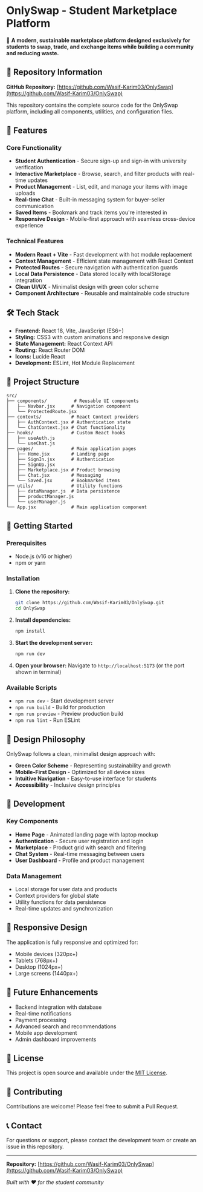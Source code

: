 # OnlySwap - Student Marketplace Platform

🌱 **A modern, sustainable marketplace platform designed exclusively for students to swap, trade, and exchange items while building a community and reducing waste.**

## 📍 Repository Information

**GitHub Repository:** [https://github.com/Wasif-Karim03/OnlySwap](https://github.com/Wasif-Karim03/OnlySwap)

This repository contains the complete source code for the OnlySwap platform, including all components, utilities, and configuration files.

## 🚀 Features

### Core Functionality
- **Student Authentication** - Secure sign-up and sign-in with university verification
- **Interactive Marketplace** - Browse, search, and filter products with real-time updates
- **Product Management** - List, edit, and manage your items with image uploads
- **Real-time Chat** - Built-in messaging system for buyer-seller communication
- **Saved Items** - Bookmark and track items you're interested in
- **Responsive Design** - Mobile-first approach with seamless cross-device experience

### Technical Features
- **Modern React + Vite** - Fast development with hot module replacement
- **Context Management** - Efficient state management with React Context
- **Protected Routes** - Secure navigation with authentication guards
- **Local Data Persistence** - Data stored locally with localStorage integration
- **Clean UI/UX** - Minimalist design with green color scheme
- **Component Architecture** - Reusable and maintainable code structure

## 🛠️ Tech Stack

- **Frontend:** React 18, Vite, JavaScript (ES6+)
- **Styling:** CSS3 with custom animations and responsive design
- **State Management:** React Context API
- **Routing:** React Router DOM
- **Icons:** Lucide React
- **Development:** ESLint, Hot Module Replacement

## 📁 Project Structure

```
src/
├── components/          # Reusable UI components
│   ├── Navbar.jsx      # Navigation component
│   └── ProtectedRoute.jsx
├── contexts/           # React Context providers
│   ├── AuthContext.jsx # Authentication state
│   └── ChatContext.jsx # Chat functionality
├── hooks/              # Custom React hooks
│   ├── useAuth.js
│   └── useChat.js
├── pages/              # Main application pages
│   ├── Home.jsx        # Landing page
│   ├── SignIn.jsx      # Authentication
│   ├── SignUp.jsx
│   ├── Marketplace.jsx # Product browsing
│   ├── Chat.jsx        # Messaging
│   └── Saved.jsx       # Bookmarked items
├── utils/              # Utility functions
│   ├── dataManager.js  # Data persistence
│   ├── productManager.js
│   └── userManager.js
└── App.jsx             # Main application component
```

## 🚀 Getting Started

### Prerequisites
- Node.js (v16 or higher)
- npm or yarn

### Installation

1. **Clone the repository:**
   ```bash
   git clone https://github.com/Wasif-Karim03/OnlySwap.git
   cd OnlySwap
   ```

2. **Install dependencies:**
   ```bash
   npm install
   ```

3. **Start the development server:**
   ```bash
   npm run dev
   ```

4. **Open your browser:**
   Navigate to `http://localhost:5173` (or the port shown in terminal)

### Available Scripts

- `npm run dev` - Start development server
- `npm run build` - Build for production
- `npm run preview` - Preview production build
- `npm run lint` - Run ESLint

## 🎨 Design Philosophy

OnlySwap follows a clean, minimalist design approach with:
- **Green Color Scheme** - Representing sustainability and growth
- **Mobile-First Design** - Optimized for all device sizes
- **Intuitive Navigation** - Easy-to-use interface for students
- **Accessibility** - Inclusive design principles

## 🔧 Development

### Key Components
- **Home Page** - Animated landing page with laptop mockup
- **Authentication** - Secure user registration and login
- **Marketplace** - Product grid with search and filtering
- **Chat System** - Real-time messaging between users
- **User Dashboard** - Profile and product management

### Data Management
- Local storage for user data and products
- Context providers for global state
- Utility functions for data persistence
- Real-time updates and synchronization

## 📱 Responsive Design

The application is fully responsive and optimized for:
- Mobile devices (320px+)
- Tablets (768px+)
- Desktop (1024px+)
- Large screens (1440px+)

## 🌟 Future Enhancements

- Backend integration with database
- Real-time notifications
- Payment processing
- Advanced search and recommendations
- Mobile app development
- Admin dashboard improvements

## 📄 License

This project is open source and available under the [MIT License](LICENSE).

## 🤝 Contributing

Contributions are welcome! Please feel free to submit a Pull Request.

## 📞 Contact

For questions or support, please contact the development team or create an issue in this repository.

---

**Repository:** [https://github.com/Wasif-Karim03/OnlySwap](https://github.com/Wasif-Karim03/OnlySwap)

*Built with ❤️ for the student community*
